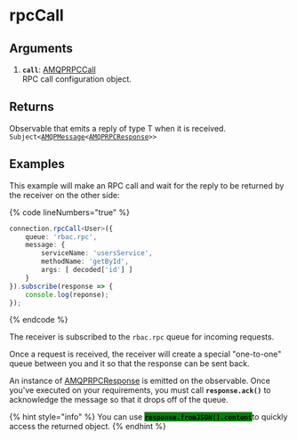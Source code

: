 # rpcCall

## Arguments

1. **`call`**: [AMQPRPCCall](../../types/amqprpccall.md)\
   RPC call configuration object.

## Returns

Observable that emits a reply of type T when it is received. `Subject<`[`AMQPMessage`](../../types/amqpmessage.md)`<`[`AMQPRPCResponse`](../../types/amqprpcresponse.md)`>>`



## Examples

This example will make an RPC call and wait for the reply to be returned by the receiver on the other side:

{% code lineNumbers="true" %}
```typescript
connection.rpcCall<User>({
    queue: 'rbac.rpc',
    message: {
        serviceName: 'usersService',
        methodName: 'getById',
        args: [ decoded['id'] ]
    }
}).subscribe(response => {
    console.log(reponse);
});
```
{% endcode %}

The receiver is subscribed to the `rbac.rpc` queue for incoming requests.&#x20;

Once a request is received, the receiver will create a special "one-to-one" queue between you and it so that the response can be sent back.

An instance of [AMQPRPCResponse](../../types/amqprpcresponse.md) is emitted on the observable. Once you've executed on your requirements, you must call **`response.ack()`** to acknowledge the message so that it drops off of the queue.

{% hint style="info" %}
You can use <mark style="background-color:green;">**`response.fromJSON().content`**</mark>to quickly access the returned object.
{% endhint %}

